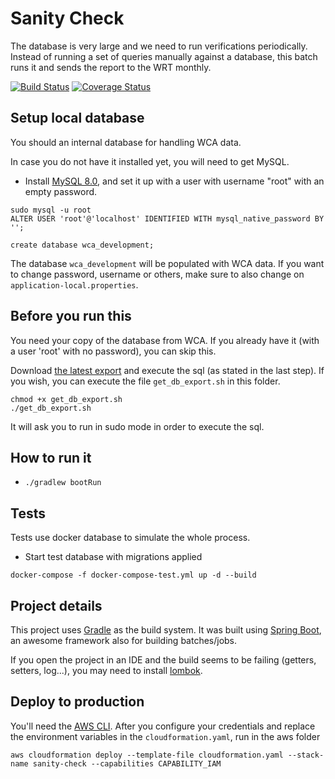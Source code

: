 # Sanity Check

The database is very large and we need to run verifications periodically. Instead of running a set of queries manually against a database, this batch runs it and sends the report to the WRT monthly.

[![Build Status](https://travis-ci.org/thewca/db-sanity-check.svg?branch=main)](https://travis-ci.org/github/thewca/db-sanity-check) [![Coverage Status](https://coveralls.io/repos/github/thewca/db-sanity-check/badge.svg?branch=main)](https://coveralls.io/github/thewca/db-sanity-check?branch=main)

## Setup local database

You should an internal database for handling WCA data.

In case you do not have it installed yet, you will need to get MySQL.

- Install [MySQL 8.0](https://dev.mysql.com/doc/refman/8.0/en/linux-installation.html), and set it up with a user with username "root" with an empty password.

```
sudo mysql -u root
ALTER USER 'root'@'localhost' IDENTIFIED WITH mysql_native_password BY '';

create database wca_development;
```

The database `wca_development` will be populated with WCA data. If you want to change password, username or others, make sure to also change on `application-local.properties`.

## Before you run this

You need your copy of the database from WCA. If you already have it (with a user 'root' with no password), you can skip this.

Download [the latest export](https://www.worldcubeassociation.org/wst/wca-developer-database-dump.zip) and execute the sql (as stated in the last step). If you wish, you can execute the file `get_db_export.sh` in this folder.

```
chmod +x get_db_export.sh
./get_db_export.sh
```

It will ask you to run in sudo mode in order to execute the sql.

## How to run it

- `./gradlew bootRun`

## Tests

Tests use docker database to simulate the whole process.

- Start test database with migrations applied

`docker-compose -f docker-compose-test.yml up -d --build`

## Project details

This project uses [Gradle](https://gradle.org/) as the build system. It was built using [Spring Boot](https://spring.io/projects/spring-boot), an awesome framework also for building batches/jobs.

If you open the project in an IDE and the build seems to be failing (getters, setters, log...), you may need to install [lombok](https://projectlombok.org/).

## Deploy to production

You'll need the [AWS CLI](https://aws.amazon.com/cli/). After you configure your credentials and replace the environment variables in the `cloudformation.yaml`, run in the aws folder

`aws cloudformation deploy --template-file cloudformation.yaml --stack-name sanity-check --capabilities CAPABILITY_IAM`
